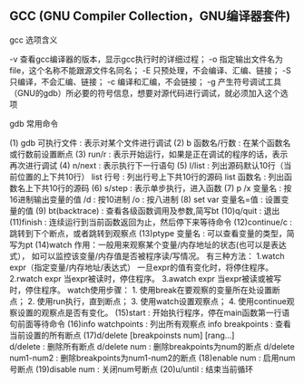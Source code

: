 ## GCC (GNU Compiler Collection，GNU编译器套件)

gcc 选项含义

-v  查看gcc编译器的版本，显示gcc执行时的详细过程；
-o  指定输出文件名为file，这个名称不能跟源文件名同名；
-E  只预处理，不会编译、汇编、链接；
-S  只编译，不会汇编、链接；
-c  编译和汇编，不会链接；
-g  产生符号调试工具（GNU的gdb）所必要的符号信息，想要对源代码进行调试，就必须加入这个选项


gdb 常用命令

(1) gdb 可执行文件 : 表示对某个文件进行调试
(2) b 函数名/行数  :  在某个函数名或行数前设置断点
(3) run/r          : 表示开始运行，如果是正在调试的程序的话，表示再次进行调试
(4) n/next         : 表示执行下一行语句
(5) l/list         : 列出源码默认10行（当前位置的上下共10行）
    list 行号      : 列出行号上下共10行的源码
    list 函数名    : 列出函数名上下共10行的源码
(6) s/step         : 表示单步执行，进入函数
(7) p /x 变量名    : 按16进制输出变量的值
      /d           : 按10进制
      /o           : 按八进制
(8) set var 变量名=值 : 设置变量的值
(9) bt(backtrace)  : 查看各级函数调用及参数,简写bt
(10)q/quit         : 退出
(11)finish         : 连续运行到当前函数返回为止，然后停下来等待命令
(12)continue/c     : 跳转到下个断点，或者跳转到观察点
(13)ptype 变量名   : 可以查看变量的类型，简写为pt
(14)watch
    作用：一般用来观察某个变量/内存地址的状态(也可以是表达式），
          如可以监控该变量/内存值是否被程序读/写情况。
    有三种方法：
    1.watch expr（指定变量/内存地址/表达式）
    一旦expr的值有变化时，将停住程序。
    2.rwatch expr
    当expr被读时，停住程序。
    3.awatch expr
    当expr被读或被写时，停住程序。
    watch使用步骤：
        1. 使用break在要观察的变量所在处设置断点；
        2. 使用run执行，直到断点；
        3. 使用watch设置观察点；
        4. 使用continue观察设置的观察点是否有变化。
(15)start            : 开始执行程序，停在main函数第一行语句前面等待命令
(16)info watchpoints : 列出所有观察点
    info breakpoints : 查看当前设置的所有断点
(17)d/delete [breakpoinsts num] [rang...]         
    d/delete         : 删除所有断点
    d/delete num     : 删除breakpoints为num的断点
    d/delete num1-num2 : 删除breakpoints为num1-num2的断点
(18)enable num       : 启用num号断点
(19)disable num      : 关闭num号断点
(20)u/until          : 结束当前循环